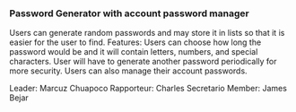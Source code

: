 ### Password Generator with account password manager
Users can generate random passwords and may store it in lists so that it is easier for the user to find.
Features: Users can choose how long the password would be and it will contain letters, numbers, and special characters. User will have to generate another password periodically for more security. Users can also manage their account passwords.

Leader: Marcuz Chuapoco
Rapporteur: Charles Secretario
Member: James Bejar
